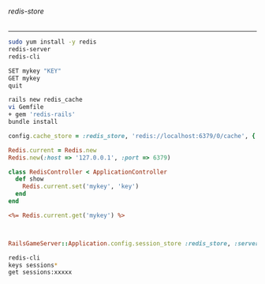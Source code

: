 ###### redis-store
---



```sh
sudo yum install -y redis
redis-server
redis-cli

SET mykey "KEY"
GET mykey
quit

rails new redis_cache
vi Gemfile
+ gem 'redis-rails'
bundle install

```

```config/application.rb
config.cache_store = :redis_store, 'redis://localhost:6379/0/cache', { expiration_in: 90.minutes }
```

```config/initializers/redis.rb
Redis.current = Redis.new
Redis.new(:host => '127.0.0.1', :port => 6379)
```

```app/controllers/redis_controller.rb
class RedisController < ApplicationController
  def show
    Redis.current.set('mykey', 'key')
  end
end


```

```app/views/redis/show.html.erb
<%= Redis.current.get('mykey') %>
```

```
```

```
```

```config/initializers/session_store.rb
RailsGameServer::Application.config.session_store :redis_store, :servers => { :host => "localhost", :port => 6379, :namespace => "session" }
```

```sh
redis-cli
keys sessions*
get sessions:xxxxx
```

```
```

```
```

```
```

```
```

```
```

```
```

```
```

```
```

```
```

```
```

```
```

```
```

```
```

```
```

```
```

```
```

```
```

```
```

```
```

```
```

```
```

```
```

```
```

```
```

```
```

```
```

```
```

```
```

